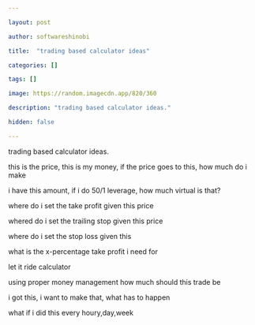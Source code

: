 ```yaml
---

layout: post

author: softwareshinobi

title:  "trading based calculator ideas"

categories: []

tags: []

image: https://random.imagecdn.app/820/360

description: "trading based calculator ideas."

hidden: false

---
```


trading based calculator ideas.

this is the price, this is my money, if the price goes to this, how much do i make

i have this amount, if i do 50/1 leverage, how much virtual is that?

where do i set the take profit given this price

whered do i set the trailing stop given this price

where do i set the stop loss given this

what is the x-percentage take profit i need for

let it ride calculator

using proper money management how much should this trade be

i got this, i want to make that, what has to happen

what if i did this every houry,day,week

